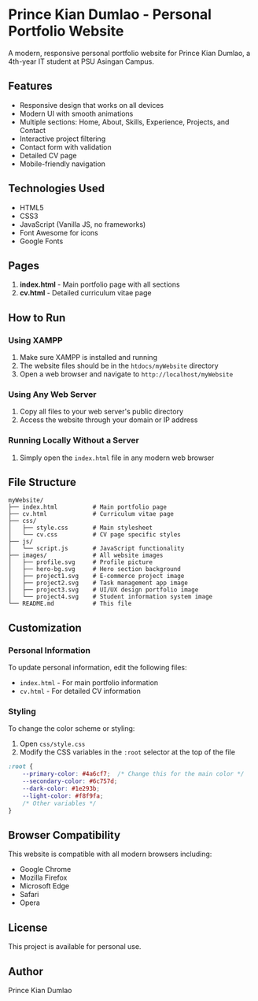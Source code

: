 # Prince Kian Dumlao - Personal Portfolio Website

A modern, responsive personal portfolio website for Prince Kian Dumlao, a 4th-year IT student at PSU Asingan Campus.

## Features

- Responsive design that works on all devices
- Modern UI with smooth animations
- Multiple sections: Home, About, Skills, Experience, Projects, and Contact
- Interactive project filtering
- Contact form with validation
- Detailed CV page
- Mobile-friendly navigation

## Technologies Used

- HTML5
- CSS3
- JavaScript (Vanilla JS, no frameworks)
- Font Awesome for icons
- Google Fonts

## Pages

1. **index.html** - Main portfolio page with all sections
2. **cv.html** - Detailed curriculum vitae page

## How to Run

### Using XAMPP

1. Make sure XAMPP is installed and running
2. The website files should be in the `htdocs/myWebsite` directory
3. Open a web browser and navigate to `http://localhost/myWebsite`

### Using Any Web Server

1. Copy all files to your web server's public directory
2. Access the website through your domain or IP address

### Running Locally Without a Server

1. Simply open the `index.html` file in any modern web browser

## File Structure

```
myWebsite/
├── index.html          # Main portfolio page
├── cv.html             # Curriculum vitae page
├── css/
│   ├── style.css       # Main stylesheet
│   └── cv.css          # CV page specific styles
├── js/
│   └── script.js       # JavaScript functionality
├── images/             # All website images
│   ├── profile.svg     # Profile picture
│   ├── hero-bg.svg     # Hero section background
│   ├── project1.svg    # E-commerce project image
│   ├── project2.svg    # Task management app image
│   ├── project3.svg    # UI/UX design portfolio image
│   └── project4.svg    # Student information system image
└── README.md           # This file
```

## Customization

### Personal Information

To update personal information, edit the following files:

- `index.html` - For main portfolio information
- `cv.html` - For detailed CV information

### Styling

To change the color scheme or styling:

1. Open `css/style.css`
2. Modify the CSS variables in the `:root` selector at the top of the file

```css
:root {
    --primary-color: #4a6cf7;  /* Change this for the main color */
    --secondary-color: #6c757d;
    --dark-color: #1e293b;
    --light-color: #f8f9fa;
    /* Other variables */
}
```

## Browser Compatibility

This website is compatible with all modern browsers including:

- Google Chrome
- Mozilla Firefox
- Microsoft Edge
- Safari
- Opera

## License

This project is available for personal use.

## Author

Prince Kian Dumlao